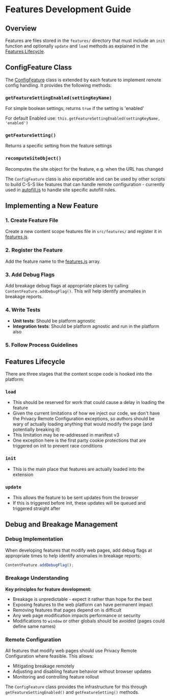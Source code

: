 # Features Development Guide

## Overview

Features are files stored in the `features/` directory that must include an `init` function and optionally `update` and `load` methods as explained in the [Features Lifecycle](#features-lifecycle).

## ConfigFeature Class

The [ConfigFeature](https://github.com/duckduckgo/content-scope-scripts/blob/main/injected/src/config-feature.js) class is extended by each feature to implement remote config handling. It provides the following methods:

### `getFeatureSettingEnabled(settingKeyName)`

For simple boolean settings, returns `true` if the setting is 'enabled'

For default Enabled use: `this.getFeatureSettingEnabled(settingKeyName, 'enabled')`

### `getFeatureSetting()`

Returns a specific setting from the feature settings

### `recomputeSiteObject()`

Recomputes the site object for the feature, e.g. when the URL has changed

The `ConfigFeature` class is also exportable and can be used by other scripts to build C-S-S like features that can handle remote configuration - currently used in [autofill.js](https://github.com/duckduckgo/duckduckgo-autofill/blob/main/src/site-specific-feature.js) to handle site specific autofill rules.

## Implementing a New Feature

### 1. Create Feature File

Create a new content scope features file in `src/features/` and register it in [features.js](../src/features.js).

### 2. Register the Feature

Add the feature name to the [features.js](../src/features.js) array.

### 3. Add Debug Flags

Add breakage debug flags at appropriate places by calling `ContentFeature.addDebugFlag()`. This will help identify anomalies in breakage reports.

### 4. Write Tests

- **Unit tests**: Should be platform agnostic
- **Integration tests**: Should be platform agnostic and run in the platform also

### 5. Follow Process Guidelines

## Features Lifecycle

There are three stages that the content scope code is hooked into the platform:

### `load`

- This should be reserved for work that could cause a delay in loading the feature
- Given the current limitations of how we inject our code, we don't have the Privacy Remote Configuration exceptions, so authors should be wary of actually loading anything that would modify the page (and potentially breaking it)
- This limitation may be re-addressed in manifest v3
- One exception here is the first party cookie protections that are triggered on init to prevent race conditions

### `init`

- This is the main place that features are actually loaded into the extension

### `update`

- This allows the feature to be sent updates from the browser
- If this is triggered before init, these updates will be queued and triggered straight after

## Debug and Breakage Management

### Debug Implementation

When developing features that modify web pages, add debug flags at appropriate times to help identify anomalies in breakage reports:

```javascript
ContentFeature.addDebugFlag();
```

### Breakage Understanding

**Key principles for feature development:**

- Breakage is unpredictable - expect it rather than hope for the best
- Exposing features to the web platform can have permanent impact
- Removing features that pages depend on is difficult
- Any web page modification impacts performance or security
- Modifications to `window` or other globals should be avoided (pages could define same names)

### Remote Configuration

All features that modify web pages should use Privacy Remote Configuration where feasible. This allows:

- Mitigating breakage remotely
- Adjusting and disabling feature behavior without browser updates
- Monitoring and controlling feature rollout

The `ConfigFeature` class provides the infrastructure for this through `getFeatureSettingEnabled()` and `getFeatureSetting()` methods.

